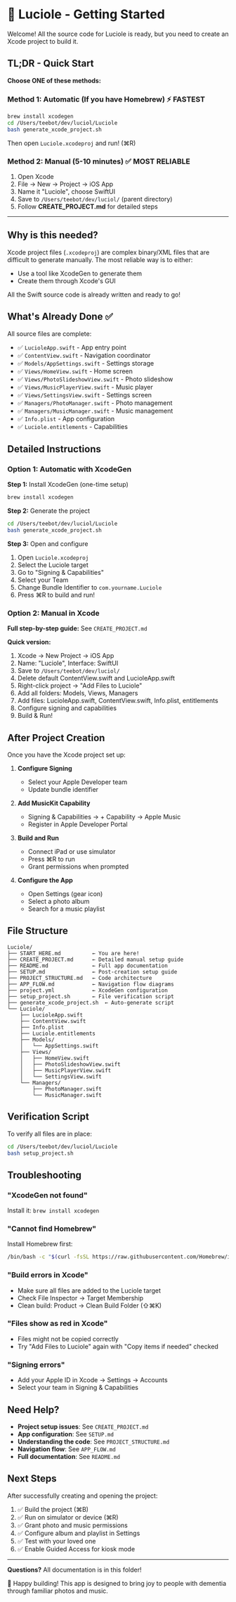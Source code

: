 # 🦗 Luciole - Getting Started

Welcome! All the source code for Luciole is ready, but you need to create an Xcode project to build it.

## TL;DR - Quick Start

**Choose ONE of these methods:**

### Method 1: Automatic (If you have Homebrew) ⚡ FASTEST
```bash
brew install xcodegen
cd /Users/teebot/dev/luciol/Luciole
bash generate_xcode_project.sh
```
Then open `Luciole.xcodeproj` and run! (⌘R)

### Method 2: Manual (5-10 minutes) ✅ MOST RELIABLE
1. Open Xcode
2. File → New → Project → iOS App
3. Name it "Luciole", choose SwiftUI
4. Save to `/Users/teebot/dev/luciol/` (parent directory)
5. Follow **CREATE_PROJECT.md** for detailed steps

---

## Why is this needed?

Xcode project files (`.xcodeproj`) are complex binary/XML files that are difficult to generate manually. The most reliable way is to either:
- Use a tool like XcodeGen to generate them
- Create them through Xcode's GUI

All the Swift source code is already written and ready to go!

## What's Already Done ✅

All source files are complete:
- ✅ `LucioleApp.swift` - App entry point
- ✅ `ContentView.swift` - Navigation coordinator
- ✅ `Models/AppSettings.swift` - Settings storage
- ✅ `Views/HomeView.swift` - Home screen
- ✅ `Views/PhotoSlideshowView.swift` - Photo slideshow
- ✅ `Views/MusicPlayerView.swift` - Music player
- ✅ `Views/SettingsView.swift` - Settings screen
- ✅ `Managers/PhotoManager.swift` - Photo management
- ✅ `Managers/MusicManager.swift` - Music management
- ✅ `Info.plist` - App configuration
- ✅ `Luciole.entitlements` - Capabilities

## Detailed Instructions

### Option 1: Automatic with XcodeGen

**Step 1:** Install XcodeGen (one-time setup)
```bash
brew install xcodegen
```

**Step 2:** Generate the project
```bash
cd /Users/teebot/dev/luciol/Luciole
bash generate_xcode_project.sh
```

**Step 3:** Open and configure
1. Open `Luciole.xcodeproj`
2. Select the Luciole target
3. Go to "Signing & Capabilities"
4. Select your Team
5. Change Bundle Identifier to `com.yourname.Luciole`
6. Press ⌘R to build and run!

### Option 2: Manual in Xcode

**Full step-by-step guide:** See `CREATE_PROJECT.md`

**Quick version:**
1. Xcode → New Project → iOS App
2. Name: "Luciole", Interface: SwiftUI
3. Save to `/Users/teebot/dev/luciol/`
4. Delete default ContentView.swift and LucioleApp.swift
5. Right-click project → "Add Files to Luciole"
6. Add all folders: Models, Views, Managers
7. Add files: LucioleApp.swift, ContentView.swift, Info.plist, entitlements
8. Configure signing and capabilities
9. Build & Run!

## After Project Creation

Once you have the Xcode project set up:

1. **Configure Signing**
   - Select your Apple Developer team
   - Update bundle identifier

2. **Add MusicKit Capability**
   - Signing & Capabilities → + Capability → Apple Music
   - Register in Apple Developer Portal

3. **Build and Run**
   - Connect iPad or use simulator
   - Press ⌘R to run
   - Grant permissions when prompted

4. **Configure the App**
   - Open Settings (gear icon)
   - Select a photo album
   - Search for a music playlist

## File Structure

```
Luciole/
├── START_HERE.md          ← You are here!
├── CREATE_PROJECT.md      ← Detailed manual setup guide
├── README.md              ← Full app documentation
├── SETUP.md               ← Post-creation setup guide
├── PROJECT_STRUCTURE.md   ← Code architecture
├── APP_FLOW.md            ← Navigation flow diagrams
├── project.yml            ← XcodeGen configuration
├── setup_project.sh       ← File verification script
├── generate_xcode_project.sh  ← Auto-generate script
└── Luciole/
    ├── LucioleApp.swift
    ├── ContentView.swift
    ├── Info.plist
    ├── Luciole.entitlements
    ├── Models/
    │   └── AppSettings.swift
    ├── Views/
    │   ├── HomeView.swift
    │   ├── PhotoSlideshowView.swift
    │   ├── MusicPlayerView.swift
    │   └── SettingsView.swift
    └── Managers/
        ├── PhotoManager.swift
        └── MusicManager.swift
```

## Verification Script

To verify all files are in place:
```bash
cd /Users/teebot/dev/luciol/Luciole
bash setup_project.sh
```

## Troubleshooting

### "XcodeGen not found"
Install it: `brew install xcodegen`

### "Cannot find Homebrew"
Install Homebrew first:
```bash
/bin/bash -c "$(curl -fsSL https://raw.githubusercontent.com/Homebrew/install/HEAD/install.sh)"
```

### "Build errors in Xcode"
- Make sure all files are added to the Luciole target
- Check File Inspector → Target Membership
- Clean build: Product → Clean Build Folder (⇧⌘K)

### "Files show as red in Xcode"
- Files might not be copied correctly
- Try "Add Files to Luciole" again with "Copy items if needed" checked

### "Signing errors"
- Add your Apple ID in Xcode → Settings → Accounts
- Select your team in Signing & Capabilities

## Need Help?

- **Project setup issues**: See `CREATE_PROJECT.md`
- **App configuration**: See `SETUP.md`
- **Understanding the code**: See `PROJECT_STRUCTURE.md`
- **Navigation flow**: See `APP_FLOW.md`
- **Full documentation**: See `README.md`

## Next Steps

After successfully creating and opening the project:

1. ✅ Build the project (⌘B)
2. ✅ Run on simulator or device (⌘R)
3. ✅ Grant photo and music permissions
4. ✅ Configure album and playlist in Settings
5. ✅ Test with your loved one
6. ✅ Enable Guided Access for kiosk mode

---

**Questions?** All documentation is in this folder!

🦗 Happy building! This app is designed to bring joy to people with dementia through familiar photos and music.
